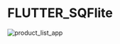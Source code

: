 # FLUTTER_SQFlite
![product_list_app](https://user-images.githubusercontent.com/98910348/215598214-75c15936-d45a-4175-b1ed-36cd9660716c.jpg)
